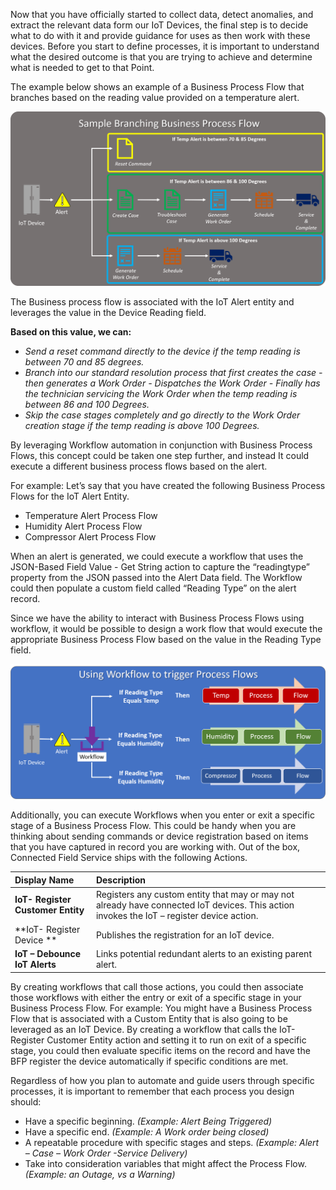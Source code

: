 Now that you have officially started to collect data, detect anomalies, and extract the relevant data form our IoT Devices, the final step is to decide what to do with it and provide guidance for uses as then work with these devices.  Before you start to define processes, it is important to understand what the desired outcome is that you are trying to achieve and determine what is needed to get to that Point.  

The example below shows an example of a Business Process Flow that branches based on the reading value provided on a temperature alert.  

![Sample Branching Business Process Flow](../media/1-rm-unit5.png)   

The Business process flow is associated with the IoT Alert entity and leverages the value in the Device Reading field.  

**Based on this value, we can:**

- *Send a reset command directly to the device if the temp reading is between 70 and 85 degrees.*
- *Branch into our standard resolution process that first creates the case - then generates a Work Order - Dispatches the Work Order - Finally has the technician servicing the Work Order when the temp reading is between 86 and 100 Degrees.*
- *Skip the case stages completely and go directly to the Work Order creation stage if the temp reading is above 100 Degrees.* 

By leveraging Workflow automation in conjunction with Business Process Flows, this concept could be taken one step further, and instead It could execute a different business process flows based on the alert.   
   
For example:  Let’s say that you have created the following Business Process Flows for the IoT Alert Entity.
  
- Temperature Alert Process Flow
- Humidity Alert Process Flow
- Compressor Alert Process Flow

When an alert is generated, we could execute a workflow that uses the JSON-Based Field Value - Get String action to capture the “readingtype” property from the JSON passed into the Alert Data field.  The Workflow could then populate a custom field called “Reading Type” on the alert record.  

Since we have the ability to interact with Business Process Flows using workflow, it would be possible to design a work flow that would execute the appropriate Business Process Flow based on the value in the Reading Type field.

![Using Workflow to Trigger Process Flows](../media/2-rm-unit5.png)   

Additionally, you can execute Workflows when you enter or exit a specific stage of a Business Process Flow.  This could be handy when you are thinking about sending commands or device registration based on items that you have captured in record you are working with.  Out of the box, Connected Field Service ships with the following Actions. 

| **Display Name** | **Description** |
| :-------------- | :--- |
| **IoT- Register Customer Entity** | Registers any custom entity that may or may not already have connected IoT devices. This action invokes the IoT – register device action. |
| **IoT- Register Device ** | Publishes the registration for an IoT device. |
| **IoT – Debounce IoT Alerts** | Links potential redundant alerts to an existing parent alert.  |


By creating workflows that call those actions, you could then associate those workflows with either the entry or exit of a specific stage in your Business Process Flow.  For example: You might have a Business Process Flow that is associated with a Custom Entity that is also going to be leveraged as an IoT Device.  By creating a workflow that calls the IoT-Register Customer Entity action and setting it to run on exit of a specific stage, you could then evaluate specific items on the record and have the BFP register the device automatically if specific conditions are met.  

Regardless of how you plan to automate and guide users through specific processes, it is important to remember that each process you design should:

- Have a specific beginning. *(Example: Alert Being Triggered)*
- Have a specific end. *(Example: A Work order being closed)*
- A repeatable procedure with specific stages and steps. *(Example: Alert – Case – Work Order -Service Delivery)*
- Take into consideration variables that might affect the Process Flow. *(Example: an Outage, vs a Warning)*

  